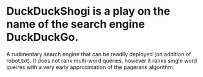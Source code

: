 DuckDuckShogi is a play on the name of the search engine DuckDuckGo.
================================================================================================================
A rudimentary search engine that can be readily deployed (on addition of robot.txt).
It does not rank multi-word queries, however it ranks single word queires with a very early approximation of the pagerank algorithm.
